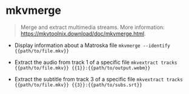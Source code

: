 # mkvmerge
> Merge and extract multimedia streams.
> More information: <https://mkvtoolnix.download/doc/mkvmerge.html>.

- Display information about a Matroska file
`mkvmerge --identify {{path/to/file.mkv}}`

- Extract the audio from track 1 of a specific file
`mkvextract tracks {{path/to/file.mkv}} {{1}}:{{path/to/output.webm}}`

- Extract the subtitle from track 3 of a specific file
`mkvextract tracks {{path/to/file.mkv}} {{3}}:{{path/to/subs.srt}}`
